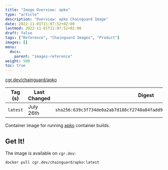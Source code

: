 ```yaml
---
title: "Image Overview: apko"
type: "article"
description: "Overview: apko Chainguard Image"
date: 2022-11-01T11:07:52+02:00
lastmod: 2022-11-01T11:07:52+02:00
draft: false
tags: ["Reference", "Chainguard Images", "Product"]
images: []
menu:
  docs:
    parent: "images-reference"
weight: 500
toc: true
---
```


[cgr.dev/chainguard/apko](https://github.com/chainguard-images/images/tree/main/images/apko)

| Tag (s)   | Last Changed | Digest                                                                    |
|-----------|--------------|---------------------------------------------------------------------------|
|  `latest` | July 26th    | `sha256:639c3f734de0a2ab7d188cf2740a84fadd98f72b4c2a751dda2b1fb48ce92b7f` |



Container image for running [apko](https://github.com/chainguard-dev/apko) container builds.

## Get It!

The image is available on `cgr.dev`:

```
docker pull cgr.dev/chainguard/apko:latest
```

